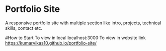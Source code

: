 # Portfolio Site
A responsive portfolio site with multiple section like intro, projects, technical skills, contact etc.

#How to Start
To view in local localhost:3000
To view in website link https://kumarvikas10.github.io/portfolio-site/
